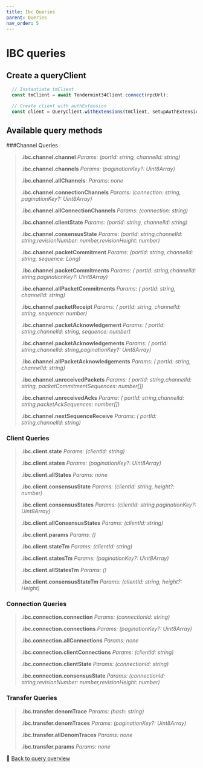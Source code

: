 ```yaml
---
title: Ibc Queries
parent: Queries
nav_order: 5
---
```

# IBC queries

## Create a queryClient

```ts
  // Instantiate tmClient
  const tmClient = await Tendermint34Client.connect(rpcUrl);

  // Create client with authExtension
  const client = QueryClient.withExtensions(tmClient, setupAuthExtension);
```

## Available query methods

###Channel Queries
>**.ibc.channel.channel**
>*Params: (portId: string, channelId: string)*
>
>**.ibc.channel.channels**
>*Params: (paginationKey?: Uint8Array)*
>
>**.ibc.channel.allChannels**: 
>*Params: none*
>
>**.ibc.channel.connectionChannels**
>*Params: (connection: string, paginationKey?: Uint8Array)*
>
>**.ibc.channel.allConnectionChannels**
>*Params: (connection: string)*
>
>**.ibc.channel.clientState**
>*Params: (portId: string, channelId: string)*
>
>**.ibc.channel.consensusState**
>*Params: (portId: string,channelId: string,revisionNumber: number,revisionHeight: number)*
>
>**.ibc.channel.packetCommitment**
>*Params: (portId: string, channelId: string, sequence: Long)*
>
>**.ibc.channel.packetCommitments**
>*Params: ( portId: string,channelId: string,paginationKey?: Uint8Array)*
>
>**.ibc.channel.allPacketCommitments**
>*Params: ( portId: string, channelId: string)*
>
>**.ibc.channel.packetReceipt**
>*Params: ( portId: string, channelId: string, sequence: number)*
>
>**.ibc.channel.packetAcknowledgement**
>*Params: ( portId: string,channelId: string, sequence: number)*
>
>**.ibc.channel.packetAcknowledgements**
>*Params: ( portId: string,channelId: string,paginationKey?: Uint8Array)*
>
>**.ibc.channel.allPacketAcknowledgements**
>*Params: ( portId: string, channelId: string)*
>
>**.ibc.channel.unreceivedPackets**
>*Params: ( portId: string,channelId: string, packetCommitmentSequences:  number[])*
>
>**.ibc.channel.unreceivedAcks**
>*Params: ( portId: string,channelId: string,packetAckSequences:  number[])*
>
>**.ibc.channel.nextSequenceReceive**
>*Params: ( portId: string,channelId: string)*

### Client Queries
>**.ibc.client.state**
>*Params: (clientId: string)*
>
>**.ibc.client.states**
>*Params: (paginationKey?: Uint8Array)*
>
>**.ibc.client.allStates**
>*Params: none*
>
>**.ibc.client.consensusState**
>*Params: (clientId: string, height?: number)*
>
>**.ibc.client.consensusStates**
>*Params: (clientId: string,paginationKey?: Uint8Array)*
>
>**.ibc.client.allConsensusStates**
>*Params: (clientId: string)*
>
>**.ibc.client.params**
>*Params: ()*
>
>**.ibc.client.stateTm**
>*Params: (clientId: string)*
>
>**.ibc.client.statesTm**
>*Params: (paginationKey?: Uint8Array)*
>
>**.ibc.client.allStatesTm**
>*Params: ()*
>
>**.ibc.client.consensusStateTm**
>*Params: (clientId: string, height?: Height)*

### Connection Queries
>**.ibc.connection.connection**
>*Params: (connectionId: string)*
>
>**.ibc.connection.connections**
>*Params: (paginationKey?: Uint8Array)*
>
>**.ibc.connection.allConnections**
>*Params: none*
>
>**.ibc.connection.clientConnections**
>*Params: (clientId: string)*
>
>**.ibc.connection.clientState**
>*Params: (connectionId: string)*
>
>**.ibc.connection.consensusState**
>*Params: (connectionId: string,revisionNumber: number,revisionHeight: number)*

### Transfer Queries
>**.ibc.transfer.denomTrace** 
>*Params: (hash: string)*
>
>**.ibc.transfer.denomTraces** 
>*Params: (paginationKey?: Uint8Array)*
>
>**.ibc.transfer.allDenomTraces**
>*Params: none*
>
>**.ibc.transfer.params**
>*Params: none*

🔗 [Back to query overview](index.md)